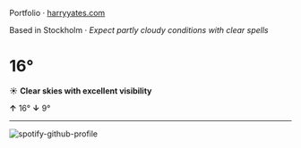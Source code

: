 Portfolio · [harryyates.com](https://harryyates.com)

<!-- WEATHER_START -->
Based in Stockholm · *Expect partly cloudy conditions with clear spells*

# 16°
☀️ **Clear skies with excellent visibility**

**↑** 16° **↓** 9°

---
<!-- WEATHER_END -->

<p align="left">
  <a>
    <img src="https://spotify-github-profile.kittinanx.com/api/view?uid=bigbello&cover_image=true&theme=natemoo-re&show_offline=true&background_color=121212&interchange=false&bar_color=53b14f&bar_color_cover=false" alt="spotify-github-profile">
  </a>
</p>